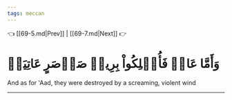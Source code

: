 ```yaml
---
tags: meccan
---
```


👈 [[69-5.md|Prev]] | [[69-7.md|Next]] 👉

# وَأَمَّا عَادٞ فَأُهۡلِكُواْ بِرِيحٖ صَرۡصَرٍ عَاتِيَةٖ

And as for 'Aad, they were destroyed by a screaming, violent wind

---

